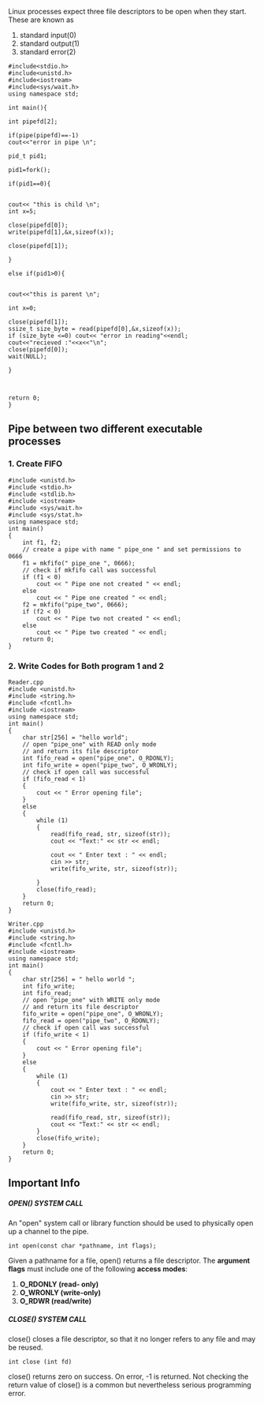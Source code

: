 Linux processes expect three file descriptors to be open when they start.
These are known as
1. standard input(0)
2. standard output(1)
3. standard error(2)

```
#include<stdio.h>
#include<unistd.h>
#include<iostream>
#include<sys/wait.h>
using namespace std;

int main(){

int pipefd[2];

if(pipe(pipefd)==-1)
cout<<"error in pipe \n";

pid_t pid1;

pid1=fork();

if(pid1==0){


cout<< "this is child \n";
int x=5;

close(pipefd[0]);
write(pipefd[1],&x,sizeof(x));

close(pipefd[1]);

}

else if(pid1>0){


cout<<"this is parent \n";

int x=0;

close(pipefd[1]);
ssize_t size_byte = read(pipefd[0],&x,sizeof(x));
if (size_byte <=0) cout<< "error in reading"<<endl;
cout<<"recieved :"<<x<<"\n";
close(pipefd[0]);
wait(NULL);

}



return 0;
}
```

## Pipe between two different executable processes
### 1. Create FIFO
```
#include <unistd.h>
#include <stdio.h>
#include <stdlib.h>
#include <iostream>
#include <sys/wait.h>
#include <sys/stat.h>
using namespace std;
int main()
{
    int f1, f2;
    // create a pipe with name " pipe_one " and set permissions to 0666
    f1 = mkfifo(" pipe_one ", 0666);
    // check if mkfifo call was successful
    if (f1 < 0)
        cout << " Pipe one not created " << endl;
    else
        cout << " Pipe one created " << endl;
    f2 = mkfifo("pipe_two", 0666);
    if (f2 < 0)
        cout << " Pipe two not created " << endl;
    else
        cout << " Pipe two created " << endl;
    return 0;
}
```

### 2. Write Codes for Both program 1 and 2
```
Reader.cpp
#include <unistd.h>
#include <string.h>
#include <fcntl.h>
#include <iostream>
using namespace std;
int main()
{
    char str[256] = "hello world";
    // open "pipe_one" with READ only mode
    // and return its file descriptor
    int fifo_read = open("pipe_one", O_RDONLY);
    int fifo_write = open("pipe_two", O_WRONLY);
    // check if open call was successful
    if (fifo_read < 1)
    {
        cout << " Error opening file";
    }
    else
    {
        while (1)
        {
            read(fifo_read, str, sizeof(str));
            cout << "Text:" << str << endl;

            cout << " Enter text : " << endl;
            cin >> str;
            write(fifo_write, str, sizeof(str));

        }
        close(fifo_read);
    }
    return 0;
}
```

```
Writer.cpp
#include <unistd.h>
#include <string.h>
#include <fcntl.h>
#include <iostream>
using namespace std;
int main()
{
    char str[256] = " hello world ";
    int fifo_write;
    int fifo_read;
    // open "pipe_one" with WRITE only mode
    // and return its file descriptor
    fifo_write = open("pipe_one", O_WRONLY);
    fifo_read = open("pipe_two", O_RDONLY);
    // check if open call was successful
    if (fifo_write < 1)
    {
        cout << " Error opening file";
    }
    else
    {
        while (1)
        {
            cout << " Enter text : " << endl;
            cin >> str;
            write(fifo_write, str, sizeof(str));

            read(fifo_read, str, sizeof(str));
            cout << "Text:" << str << endl;
        }
        close(fifo_write);
    }
    return 0;
}
```




## Important Info

##### **OPEN() SYSTEM CALL**

An "open" system call or library function should be used to physically open up a channel to the pipe.

`int open(const char *pathname, int flags);`

Given a pathname for a file, open() returns a file descriptor.
The **argument flags** must include one of the following **access modes**: 
1. **O_RDONLY (read- only)**
2. **O_WRONLY (write-only)**
3. **O_RDWR (read/write)**

##### **CLOSE() SYSTEM CALL**

close() closes a file descriptor, so that it no longer refers to any file and may be reused.

`int close (int fd)`

close() returns zero on success. On error, -1 is returned. Not checking the return value
of close() is a common but nevertheless serious programming error.

